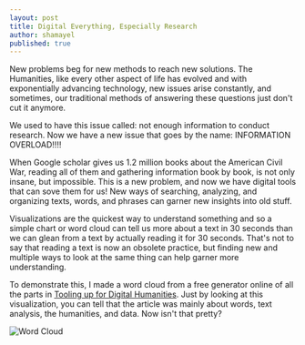```yaml
---
layout: post
title: Digital Everything, Especially Research
author: shamayel
published: true
---
```


New problems beg for new methods to reach new solutions. The Humanities, like every other aspect of life has evolved and with exponentially advancing technology, new issues arise constantly, and sometimes, our traditional methods of answering these questions just don't cut it anymore.   

We used to have this issue called: not enough information to conduct research. Now we have a new issue that goes by the name: INFORMATION OVERLOAD!!!!    

When Google scholar gives us 1.2 million books about the American Civil War, reading all of them and gathering information book by book, is not only insane, but impossible. This is a new problem, and now we have digital tools that can sove them for us! New ways of searching, analyzing, and organizing texts, words, and phrases can garner new insights into old stuff.   

Visualizations are the quickest way to understand something and so a simple chart or word cloud can tell us more about a text in 30 seconds than we can glean from a text by actually reading it for 30 seconds. That's not to say that reading a text is now an obsolete practice, but finding new and multiple ways to look at the same thing can help garner more understanding.   

To demonstrate this, I made a word cloud from a free generator online of all the parts in [Tooling up for Digital Humanities](http://toolingup.stanford.edu/?page_id=349). Just by looking at this visualization, you can tell that the article was mainly about words, text analysis, the humanities, and data. Now isn't that pretty?


![Word Cloud](http://imgur.com/T6m43Gl.png)

